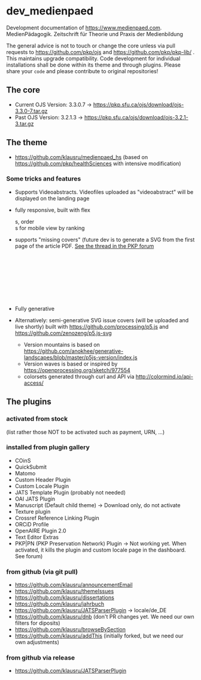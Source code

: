 # dev_medienpaed
Development documentation of https://www.medienpaed.com. MedienPädagogik. Zeitschrift für Theorie und Praxis der Medienbildung

The general advice is not to touch or change the core unless via pull requests to https://github.com/pkp/ojs and https://github.com/pkp/pkp-lib/ . This maintains upgrade compatibility. Code development for individual installations shall be done within its theme and through plugins. Please share your ```code``` and please contribute to original repositories!


## The core
* Current OJS Version: 3.3.0.7 -> https://pkp.sfu.ca/ojs/download/ojs-3.3.0-7.tar.gz
* Past OJS Version: 3.2.1.3 -> https://pkp.sfu.ca/ojs/download/ojs-3.2.1-3.tar.gz


## The theme
* https://github.com/klausru/medienpaed_hs (based on https://github.com/pkp/healthSciences with intensive modification)


### Some tricks and features
* Supports Videoabstracts. Videofiles uploaded as "videoabstract" will be displayed on the landing page
* fully responsive, built with flex <div>s, order <div>s for mobile view by ranking
* supports "missing covers" (future dev is to generate a SVG from the first page of the article PDF. [See the thread in the PKP forum](https://forum.pkp.sfu.ca/t/automatically-generate-article-covers-thumbnails-from-pdf/65217)

* Fully generative <svg> Issue covers. Just add a <svg> background. Content will be retrieved from database. Plugin is in development


* Alternatively: semi-generative SVG issue covers (will be uploaded and live shortly) built with https://github.com/processing/p5.js and https://github.com/zenozeng/p5.js-svg
  * Version mountains is based on https://github.com/anokhee/generative-landscapes/blob/master/p5js-version/index.js
  * Version waves is based or inspired by https://openprocessing.org/sketch/977554
  * colorsets generated through curl and API via http://colormind.io/api-access/

## The plugins


### activated from stock
(list rather those NOT to be activated such as payment, URN, ...)


### installed from plugin gallery
* COinS
* QuickSubmit
* Matomo
* Custom Header Plugin
* Custom Locale Plugin
* JATS Template Plugin (probably not needed)
* OAI JATS Plugin
* Manuscript (Default child theme) -> Download only, do not activate
* Texture plugin
* Crossref Reference Linking Plugin
* ORCiD Profile
* OpenAIRE Plugin 2.0
* Text Editor Extras
* PKP|PN (PKP Preservation Network) Plugin -> Not working yet. When activated, it kills the plugin and custom locale page in the dashboard. See forum)


### from github (via git pull)
* https://github.com/klausru/announcementEmail
* https://github.com/klausru/themeIssues
* https://github.com/klausru/dissertations
* https://github.com/klausru/jahrbuch
* https://github.com/klausru/JATSParserPlugin -> locale/de_DE
* https://github.com/klausru/dnb (don't PR changes yet. We need our own filters for diposits)
* https://github.com/klausru/browseBySection
* https://github.com/klausru/addThis (initially forked, but we need our own adjustments)


### from github via release
* https://github.com/klausru/JATSParserPlugin
